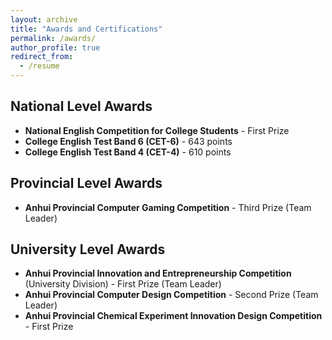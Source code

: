 ```yaml
---
layout: archive
title: "Awards and Certifications"
permalink: /awards/
author_profile: true
redirect_from:
  - /resume
---
```



## National Level Awards

* **National English Competition for College Students** - First Prize
* **College English Test Band 6 (CET-6)** - 643 points
* **College English Test Band 4 (CET-4)** - 610 points

## Provincial Level Awards

* **Anhui Provincial Computer Gaming Competition** - Third Prize (Team Leader) 

## University Level Awards

* **Anhui Provincial Innovation and Entrepreneurship Competition** (University Division) - First Prize (Team Leader) 
* **Anhui Provincial Computer Design Competition** - Second Prize (Team Leader) 
* **Anhui Provincial Chemical Experiment Innovation Design Competition** - First Prize